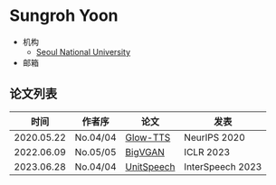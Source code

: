 # Sungroh Yoon

- 机构
  - [Seoul National University](../Institutions/KOR-Seoul_National_University_首尔大学.md)
- 邮箱

## 论文列表

| 时间 | 作者序 | 论文 | 发表 |
|:-:|:-:|---|---|
| 2020.05.22 | No.04/04 | [Glow-TTS](../Models/TTS2_Acoustic/2020.05.22_Glow-TTS.md) | NeurIPS 2020 |
| 2022.06.09 | No.05/05 | [BigVGAN](../Models/TTS3_Vocoder/2022.06.09_BigVGAN.md) | ICLR 2023 |
| 2023.06.28 | No.04/04 | [UnitSpeech](../Models/Diffusion/2023.06.28_UnitSpeech.md) | InterSpeech 2023 |